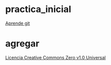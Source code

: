 # practica_inicial
<a href="https://oscargonzalez1987.github.io/practica_inicial">Aprende git</a>
# agregar 
<a href="https://github.com/OscarGonzalez1987/practica_inicial/blob/master/LICENSE.md">Licencia Creative Commons Zero v1.0 Universal</a>
